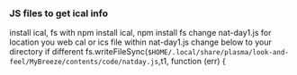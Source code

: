 ### JS files to get ical info
install ical, fs with npm install ical, npm install fs
change nat-day1.js for location you web cal or ics file
within nat-day1.js change below to your directory if different
fs.writeFileSync(`$HOME/.local/share/plasma/look-and-feel/MyBreeze/contents/code/natday.js`,t1, function (err) {
